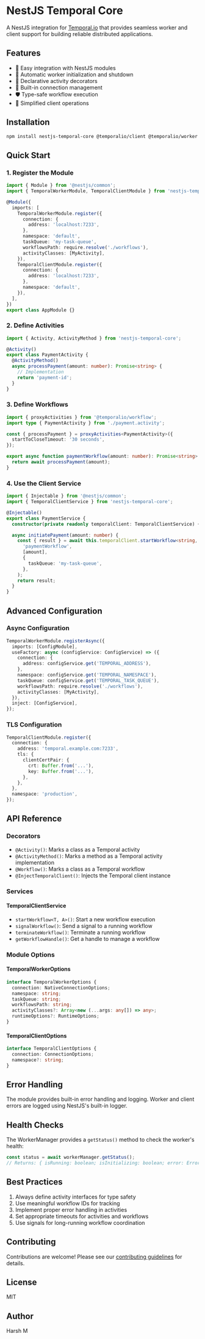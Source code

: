 # NestJS Temporal Core

A NestJS integration for [Temporal.io](https://temporal.io/) that provides seamless worker and client support for building reliable distributed applications.

## Features

- 🚀 Easy integration with NestJS modules
- 🔄 Automatic worker initialization and shutdown
- 🎯 Declarative activity decorators
- 🔌 Built-in connection management
- 🛡️ Type-safe workflow execution
- 📡 Simplified client operations

## Installation

```bash
npm install nestjs-temporal-core @temporalio/client @temporalio/worker @temporalio/workflow
```

## Quick Start

### 1. Register the Module

```typescript
import { Module } from '@nestjs/common';
import { TemporalWorkerModule, TemporalClientModule } from 'nestjs-temporal-core';

@Module({
  imports: [
    TemporalWorkerModule.register({
      connection: {
        address: 'localhost:7233',
      },
      namespace: 'default',
      taskQueue: 'my-task-queue',
      workflowsPath: require.resolve('./workflows'),
      activityClasses: [MyActivity],
    }),
    TemporalClientModule.register({
      connection: {
        address: 'localhost:7233',
      },
      namespace: 'default',
    }),
  ],
})
export class AppModule {}
```

### 2. Define Activities

```typescript
import { Activity, ActivityMethod } from 'nestjs-temporal-core';

@Activity()
export class PaymentActivity {
  @ActivityMethod()
  async processPayment(amount: number): Promise<string> {
    // Implementation
    return 'payment-id';
  }
}
```

### 3. Define Workflows

```typescript
import { proxyActivities } from '@temporalio/workflow';
import type { PaymentActivity } from './payment.activity';

const { processPayment } = proxyActivities<PaymentActivity>({
  startToCloseTimeout: '30 seconds',
});

export async function paymentWorkflow(amount: number): Promise<string> {
  return await processPayment(amount);
}
```

### 4. Use the Client Service

```typescript
import { Injectable } from '@nestjs/common';
import { TemporalClientService } from 'nestjs-temporal-core';

@Injectable()
export class PaymentService {
  constructor(private readonly temporalClient: TemporalClientService) {}

  async initiatePayment(amount: number) {
    const { result } = await this.temporalClient.startWorkflow<string, [number]>(
      'paymentWorkflow',
      [amount],
      {
        taskQueue: 'my-task-queue',
      },
    );
    return result;
  }
}
```

## Advanced Configuration

### Async Configuration

```typescript
TemporalWorkerModule.registerAsync({
  imports: [ConfigModule],
  useFactory: async (configService: ConfigService) => ({
    connection: {
      address: configService.get('TEMPORAL_ADDRESS'),
    },
    namespace: configService.get('TEMPORAL_NAMESPACE'),
    taskQueue: configService.get('TEMPORAL_TASK_QUEUE'),
    workflowsPath: require.resolve('./workflows'),
    activityClasses: [MyActivity],
  }),
  inject: [ConfigService],
});
```

### TLS Configuration

```typescript
TemporalClientModule.register({
  connection: {
    address: 'temporal.example.com:7233',
    tls: {
      clientCertPair: {
        crt: Buffer.from('...'),
        key: Buffer.from('...'),
      },
    },
  },
  namespace: 'production',
});
```

## API Reference

### Decorators

- `@Activity()`: Marks a class as a Temporal activity
- `@ActivityMethod()`: Marks a method as a Temporal activity implementation
- `@Workflow()`: Marks a class as a Temporal workflow
- `@InjectTemporalClient()`: Injects the Temporal client instance

### Services

#### TemporalClientService

- `startWorkflow<T, A>()`: Start a new workflow execution
- `signalWorkflow()`: Send a signal to a running workflow
- `terminateWorkflow()`: Terminate a running workflow
- `getWorkflowHandle()`: Get a handle to manage a workflow

### Module Options

#### TemporalWorkerOptions

```typescript
interface TemporalWorkerOptions {
  connection: NativeConnectionOptions;
  namespace: string;
  taskQueue: string;
  workflowsPath: string;
  activityClasses?: Array<new (...args: any[]) => any>;
  runtimeOptions?: RuntimeOptions;
}
```

#### TemporalClientOptions

```typescript
interface TemporalClientOptions {
  connection: ConnectionOptions;
  namespace?: string;
}
```

## Error Handling

The module provides built-in error handling and logging. Worker and client errors are logged using NestJS's built-in logger.

## Health Checks

The WorkerManager provides a `getStatus()` method to check the worker's health:

```typescript
const status = await workerManager.getStatus();
// Returns: { isRunning: boolean; isInitializing: boolean; error: Error | null }
```

## Best Practices

1. Always define activity interfaces for type safety
2. Use meaningful workflow IDs for tracking
3. Implement proper error handling in activities
4. Set appropriate timeouts for activities and workflows
5. Use signals for long-running workflow coordination

## Contributing

Contributions are welcome! Please see our [contributing guidelines](CONTRIBUTING.md) for details.

## License

MIT

## Author

Harsh M

